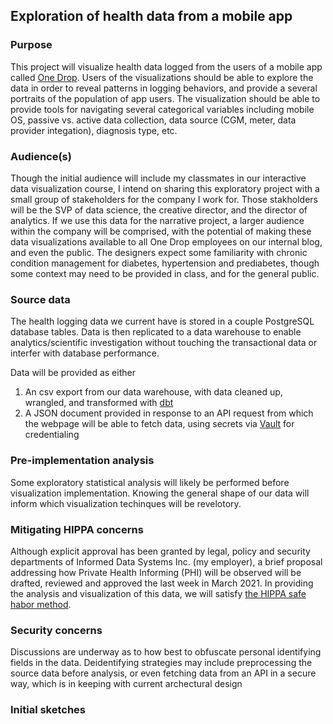 ## Exploration of health data from a mobile app

### Purpose

This project will visualize health data logged from the users of a mobile app called [One Drop](https://onedrop.today/). Users of the visualizations should be able to explore the data in order to reveal patterns in logging behaviors, and provide a several portraits of the population of app users. The visualization should be able to provide tools for navigating several categorical variables including mobile OS, passive vs. active data collection, data source (CGM, meter, data provider integation), diagnosis type, etc.

### Audience(s)

Though the initial audience will include my classmates in our interactive data visualization course, I intend on sharing this exploratory project with a small group of stakeholders for the company I work for. Those stakholders will be the SVP of data science, the creative director, and the director of analytics. If we use this data for the narrative project, a larger audience within the company will be comprised, with the potential of making these data visualizations available to all One Drop employees on our internal blog, and even the public. The designers expect some familiarity with chronic condition management for diabetes, hypertension and prediabetes, though some context may need to be provided in class, and for the general public.

### Source data

The health logging data we current have is stored in a couple PostgreSQL database tables. Data is then replicated to a data warehouse to enable analytics/scientific investigation without touching the transactional data or interfer with database performance.


Data will be provided as either 

1. An csv export from our data warehouse, with data cleaned up, wrangled, and transformed with [dbt](https://www.getdbt.com/)
1. A JSON document provided in response to an API request from which the webpage will be able to fetch data, using secrets via [Vault](https://www.vaultproject.io/) for credentialing

### Pre-implementation analysis

Some exploratory statistical analysis will likely be performed before visualization implementation. Knowing the general shape of our data will inform which visualization techinques will be revelotory.

### Mitigating HIPPA concerns

Although explicit approval has been granted by legal, policy and security departments of Informed Data Systems Inc. (my employer), a brief proposal addressing how Private Health Informing (PHI) will be observed will be drafted, reviewed and approved the last week in March 2021. In providing the analysis and visualization of this data, we will satisfy [the HIPPA safe habor method](https://www.hhs.gov/hipaa/for-professionals/privacy/special-topics/de-identification/index.html#safeharborguidance).

### Security concerns

Discussions are underway as to how best to obfuscate personal identifying fields in the data. Deidentifying strategies may include preprocessing the source data before analysis, or even fetching data from an API in a secure way, which is in keeping with current archectural design 

### Initial sketches

